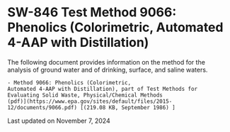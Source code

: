 
# SW-846 Test Method 9066: Phenolics (Colorimetric, Automated 4-AAP with Distillation)  


The following document provides information on the method for the
analysis of ground water and of drinking, surface, and saline waters.

    - Method 9066: Phenolics (Colorimetric,
    Automated 4-AAP with Distillation), part of Test Methods for
    Evaluating Solid Waste, Physical/Chemical Methods
    (pdf)](https://www.epa.gov/sites/default/files/2015-12/documents/9066.pdf) [(219.08 KB, September 1986) ] 

Last updated on November 7, 2024

